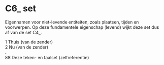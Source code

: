 # C6\_ set

Eigennamen voor niet-levende entiteiten, zoals plaatsen, tijden en voorwerpen.
Op deze fundamentele eigenschap (levend) wijkt deze set dus af van de set C4_.

1  Thuis (van de zender)  
2  Nu (van de zender)  
.  
88  Deze teken- en taalset (zelfreferentie)  
